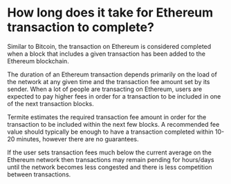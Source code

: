 # How long does it take for Ethereum transaction to complete?

Similar to Bitcoin, the transaction on Ethereum is considered completed when a block that includes a given transaction has been added to the Ethereum blockchain.

The duration of an Ethereum transaction depends primarily on the load of the network at any given time and the transaction fee amount set by its sender. When a lot of people are transacting on Ethereum, users are expected to pay higher fees in order for a transaction to be included in one of the next transaction blocks.

Termite estimates the required transaction fee amount in order for the transaction to be included within the next few blocks. A recommended fee value should typically be enough to have a transaction completed within 10-20 minutes, however there are no guarantees.

If the user sets transaction fees much below the current average on the Ethereum network then transactions may remain pending for hours/days until the network becomes less congested and there is less competition between transactions.
